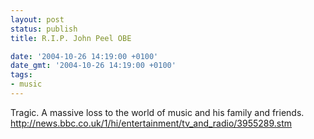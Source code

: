 ```yaml
---
layout: post
status: publish
title: R.I.P. John Peel OBE

date: '2004-10-26 14:19:00 +0100'
date_gmt: '2004-10-26 14:19:00 +0100'
tags:
- music
---
```

Tragic. A massive loss to the world of music and his family and friends.
<a href="http://news.bbc.co.uk/1/hi/entertainment/tv_and_radio/3955289.stm">http://news.bbc.co.uk/1/hi/entertainment/tv_and_radio/3955289.stm</a>
